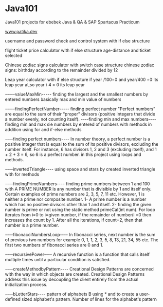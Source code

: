 # Java101
Java101 projects for ebebek Java &amp; QA &amp; SAP Spartacus Practicum

 www.patika.dev


username and password check and control system with if else structure

flight ticket price calculator with if else structure
age-distance and ticket selected

Chinese zodiac signs calculator with switch case structure 
chinese zodiac signs: birthday according to the remainder divided by 12

Leap year calculator with if else structure
if year /100=0 and year/400 =0 its leap year
aLso year / 4 = 0 its leap year

-----valueMaxMin-----
finding the largest and the smallest numbers by entered numbers
basically max and min value of numbers

-----findingPerfectNumber-----
finding perfect number
"Perfect numbers” are equal to the sum of their “proper” divisors (positive integers that divide a number evenly, not counting itself).
----finding min and max numbers----
finding min and max sie numbers by entered of numbers with methods in addition using for and if-else methods

----finding perfect numbers----
In number theory, a perfect number is a positive integer that is equal to the sum of its positive divisors, excluding the number itself. For instance, 6 has divisors 1, 2 and 3 (excluding itself), and 1 + 2 + 3 = 6, so 6 is a perfect number.
in this project using loops and methods.

----invertedTriangle----
using space and stars by created inverted triangle with for methods


----findingPrimeNumbers----
finding prime numbers between 1 and 100 with 
A PRIME NUMBER  is any number that is divisible by 1 and itself only. Certain examples of prime numbers are 2, 3, 5, 7, 11 etc. However, 1 is neither a prime nor composite number.
1- A prime number is a number which has no positive divisors other than 1 and itself.
2- finding the given number is prime or not using the static method primeCal(int num). For loop iterates from i=0 to i=given number, if the remainder of number/i =0 then increases the count by 1. After all the iterations, if count=2, then that number is a prime number.

----fibonacciNumbersLoop----
In fibonacci series, next number is the sum of previous two numbers for example 0, 1, 1, 2, 3, 5, 8, 13, 21, 34, 55 etc. The first two numbers of fibonacci series are 0 and 1.


----recursivePower----
A recursive function is a function that calls itself multiple times until a particular condition is satisfied.

----createMethodbyPattern----
Creational Design Patterns are concerned with the way in which objects are created.
Creational Design Patterns address this issue by decoupling the client entirely from the actual initialization process.


----bLetterStars----
pattern of alphabets B using * and to create a user-defined sized alphabet's pattern. Number of lines for the alphabet's pattern










